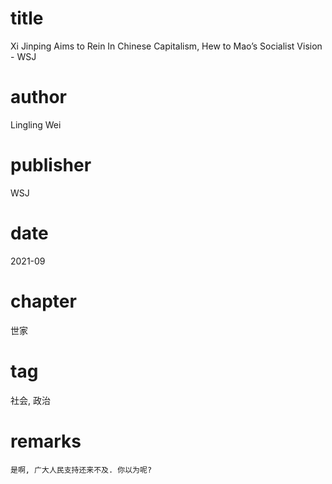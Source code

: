 # title
Xi Jinping Aims to Rein In Chinese Capitalism, Hew to Mao’s Socialist Vision - WSJ

# author
Lingling Wei

# publisher
WSJ

# date
2021-09

# chapter
世家

# tag
社会, 政治

# remarks
`是啊, 广大人民支持还来不及. 你以为呢?`
